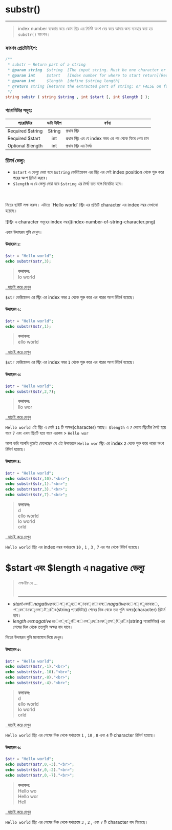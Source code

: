 # substr()
---

> index number ব্যবহার করে কোন স্ট্রিং এর নির্দিষ্ট অংশ বের করে আনার জন্য ব্যবহার করা হয় `substr()` ফাংশন।

### ফাংশন প্রোটোটাইপ: 
```php
/**
 * substr — Return part of a string
 * @param string  $string  [The input string. Must be one character or longer.](Required)
 * @param int     $start   [Index number for where to start return](Required)
 * @param int     $length  [define $string length]
 * @return string [Returns the extracted part of string; or FALSE on failure, or an empty string.]
 */
string substr ( string $string , int $start [, int $length ] );
```

### প্যারামিটার সমুহ:

| প্যারামিটার | ডাটা টাইপ | বর্ণনা |
| --- | :---: | --- |
| <span class="param-required">Required</span> $string | String | প্রধান স্ট্রিং |
| <span class="param-required">Required</span> $start | int | প্রধান স্ট্রিং এর যে index নম্বর এর পর থেকে ফিরে পেত চান |
|<span class="param-optional">Optional</span> $length | int | প্রধান স্ট্রিং এর দৈর্ঘ্য |

### রিটার্ন ভেল্যু:
* `$start` এ ভেল্যু দেয়া হবে `$string` ভেরিইয়েবল এর স্ট্রিং এর সেই index position থেকে শুরু করে পরের অংশ রিটার্ন করবে।
* `$length` এ যে ভেল্যু দেয়া হবে `$string` এর দৈর্ঘ্য তত বলে বিবেচিত হবে।


<br />
<br />
নিচের ছবিটি লক্ষ করুন। এটাতে `Hello world` স্ট্রিং এর প্রতিটি character এর index নম্বর দেখানো হয়েছে।
<br />
<br />
![স্ট্রিং এ character সমূহের index নম্বর](index-number-of-string-character.png)


এবার উদাহরন গুলি দেখুন।

#### উদাহরন ১:
```php
$str = "Hello world";
echo substr($str,3);
```

> **ফলাফল:**<br>
>  lo world

<a href="http://code.runnable.com/VtUGOGy3yG0MC15V/substr-example-1-for-php" target="_blank" class="try-it"><i class="fa fa-play"></i>&nbsp;&nbsp;যাচাই করে দেখুন</a>

`$str` ভেরিয়েবল এর স্ট্রিং এর index নম্বর `3` থেকে শুরু করে এর পরের অংশ রিটার্ন হয়েছে।


#### উদাহরন ২:
```php
$str = "Hello world";
echo substr($str,1);
```

> **ফলাফল:**<br>
>  ello world

<a href="http://code.runnable.com/VtUIbmy3yG0MC16H/substr-example-2-for-php" target="_blank" class="try-it"><i class="fa fa-play"></i>&nbsp;&nbsp;যাচাই করে দেখুন</a>

`$str` ভেরিয়েবল এর স্ট্রিং এর index নম্বর `1` থেকে শুরু করে এর পরের অংশ রিটার্ন হয়েছে।



#### উদাহরন ৩:
```php
$str = "Hello world";
echo substr($str,2,7);
```

> **ফলাফল:**<br>
>  llo wor

<a href="http://code.runnable.com/VtUJjxYyShENAZ9p/substr-example-3-for-php" target="_blank" class="try-it"><i class="fa fa-play"></i>&nbsp;&nbsp;যাচাই করে দেখুন</a>

`Hello world` এই স্ট্রিং এ মোট `11` টি অক্ষর(character) আছে। `$length` এ `7` দেয়ায় স্ট্রিংটির দৈর্ঘ্য হয়ে যাবে `7` এবং এখন স্ট্রিংটি হয়ে যাবে এরকম > `Hello wor`

আশা করি আপনি বুজেই ফেলেছেন যে এই উদাহরনে `Hello wor` স্ট্রিং এর index `2` থেকে শুরু করে পরের অংশ রিটার্ন হয়েছে।   

 
#### উদাহরন ৪:
```php
$str = "Hello world";
echo substr($str,10)."<br>";
echo substr($str,1)."<br>";
echo substr($str,3)."<br>";
echo substr($str,7)."<br>";
```

> **ফলাফল:**<br>
> d<br/>
> ello world<br/>
> lo world<br/>
> orld<br/>

<a href="http://code.runnable.com/VtUNcBYyShENAZ_2/substr-example-4-for-php" target="_blank" class="try-it"><i class="fa fa-play"></i>&nbsp;&nbsp;যাচাই করে দেখুন</a>

`Hello world` স্ট্রিং এর index নম্বর যথাক্রমে `10` , `1` , `3` , `7` এর পর থেকে রিটার্ন হয়েছে।


# $start এবং $length এ nagative ভেল্যু

> ###### লক্ষনীয় যে ...
>  ---
* $start এ যদি nagative ভেল্যু দেয়া হয় তাহলে nagative ভেল্যু যত হবে , প্রদানকৃত স্ট্রিং($string প্যারামিটার) শেষের দিক থেকে তত গুলি অক্ষর(character) রিটার্ন হবে।
* $length এ যত nagative ভেল্যু দিবেন প্রদানকৃত স্ট্রিং($string প্যারামিটার) এর শেষের দিক থেকে ততগুলি অক্ষর বাদ যাবে।


নিচের উদাহরন গুলি মনোযোগ দিয়ে দেখুন।


#### উদাহরন ৫:
```php
$str = "Hello world";
echo substr($str,-1)."<br>";
echo substr($str,-10)."<br>";
echo substr($str,-8)."<br>";
echo substr($str,-4)."<br>";
```

> **ফলাফল:**<br>
d<br>
ello world<br>
lo world<br>
orld<br>

<a href="http://code.runnable.com/VtUTo6PazDQOMnu0/substr-example-5-for-php" target="_blank" class="try-it"><i class="fa fa-play"></i>&nbsp;&nbsp;যাচাই করে দেখুন</a>

`Hello world` স্ট্রিং এর শেষের দিক থেকে যথাক্রমে `1` , `10` , `8` এবং `4` টি character রিটার্ন হয়েছে।




#### উদাহরন ৬:
```php
$str = "Hello world";
echo substr($str,0,-3)."<br>";
echo substr($str,0,-2)."<br>";
echo substr($str,0,-7)."<br>";

```

> **ফলাফল:**<br>
Hello wo<br>
Hello wor<br>
Hell<br>

<a href="http://code.runnable.com/VtUVQjHOsuMO4EQ2/substr-example-6-for-php" target="_blank" class="try-it"><i class="fa fa-play"></i>&nbsp;&nbsp;যাচাই করে দেখুন</a>

`Hello world` স্ট্রিং এর শেষের দিক থেকে যথাক্রমে `3` , `2` , এবং `7` টি character বাদ গিয়েছে।




